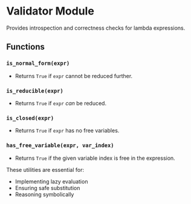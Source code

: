 # Validator Module

Provides introspection and correctness checks for lambda expressions.

## Functions

### `is_normal_form(expr)`
- Returns `True` if `expr` cannot be reduced further.

### `is_reducible(expr)`
- Returns `True` if `expr` *can* be reduced.

### `is_closed(expr)`
- Returns `True` if `expr` has no free variables.

### `has_free_variable(expr, var_index)`
- Returns `True` if the given variable index is free in the expression.

These utilities are essential for:
- Implementing lazy evaluation
- Ensuring safe substitution
- Reasoning symbolically
